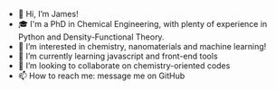 - 👋 Hi, I’m James!
- 🎓 I'm a PhD in Chemical Engineering, with plenty of experience in Python and Density-Functional Theory.
- 👀 I’m interested in chemistry, nanomaterials and machine learning!
- 🌱 I’m currently learning javascript and front-end tools
- 💞️ I’m looking to collaborate on chemistry-oriented codes 
- 📫 How to reach me: message me on GitHub
